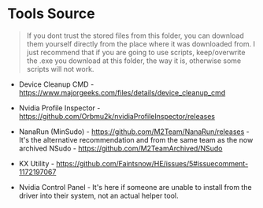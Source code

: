 # Tools Source

> If you dont trust the stored files from this folder, you can download them yourself directly from the place where it was downloaded from. I just recommend that if you are going to use scripts, keep/overwrite the .exe you download at this folder, the way it is, otherwise some scripts will not work.

- Device Cleanup CMD - <https://www.majorgeeks.com/files/details/device_cleanup_cmd>

- Nvidia Profile Inspector - <https://github.com/Orbmu2k/nvidiaProfileInspector/releases>

- NanaRun (MinSudo) - <https://github.com/M2Team/NanaRun/releases> - It's the alternative recommendation and from the same team as the now archived NSudo - <https://github.com/M2TeamArchived/NSudo>

- KX Utility - <https://github.com/Faintsnow/HE/issues/5#issuecomment-1172197067>

- Nvidia Control Panel - It's here if someone are unable to install from the driver into their system, not an actual helper tool.
